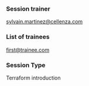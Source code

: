 ### Session trainer

sylvain.martinez@cellenza.com

### List of trainees

first@trainee.com

### Session Type

Terraform introduction
